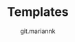---
title: Templates
uid: en/running-your-store/system-administration/templates
author: git.mariannk
---